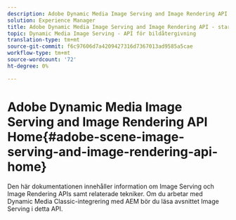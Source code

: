 ```yaml
---
description: Adobe Dynamic Media Image Serving and Image Rendering API - startsida
solution: Experience Manager
title: Adobe Dynamic Media Image Serving and Image Rendering API - startsida
topic: Dynamic Media Image Serving - API för bildåtergivning
translation-type: tm+mt
source-git-commit: f6c97606d7a4209427316d7367013ad9585a5cae
workflow-type: tm+mt
source-wordcount: '72'
ht-degree: 0%

---
```



# Adobe Dynamic Media Image Serving and Image Rendering API Home{#adobe-scene-image-serving-and-image-rendering-api-home}

Den här dokumentationen innehåller information om Image Serving och Image Rendering APIs samt relaterade tekniker. Om du arbetar med Dynamic Media Classic-integrering med AEM bör du läsa avsnittet Image Serving i detta API.